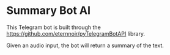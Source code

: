 # Summary Bot AI
This Telegram bot is built through the https://github.com/eternnoir/pyTelegramBotAPI library.

Given an audio input, the bot will return a summary of the text.